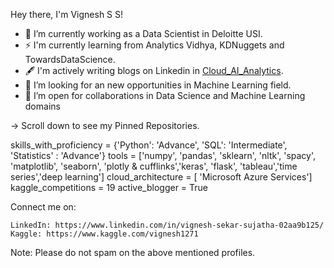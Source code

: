 
Hey there, I'm Vignesh S S!

     
- 🔭 I’m currently working as a Data Scientist in Deloitte USI. 
- ⚡  I'm currently learning from Analytics Vidhya, KDNuggets and TowardsDataScience.
- 🖋️  I'm actively writing blogs on Linkedin in [Cloud_AI_Analytics](https://www.linkedin.com/company/cloud-ai-analytics/?viewAsMember=true).
- 🤔 I’m looking for an new opportunities in Machine Learning field.
- 👯 I’m open for collaborations in Data Science and Machine Learning domains
    
-> Scroll down to see my Pinned Repositories.

skills_with_proficiency = {'Python': 'Advance', 'SQL': 'Intermediate', 'Statistics' : 'Advance'}
tools = ['numpy', 'pandas', 'sklearn', 'nltk', 'spacy', 'matplotlib', 'seaborn', 'plotly & cufflinks','keras', 'flask', 'tableau','time series','deep learning']
cloud_architecture = [ 'Microsoft Azure Services']
kaggle_competitions = 19
active_blogger = True

Connect me on:

    LinkedIn: https://www.linkedin.com/in/vignesh-sekar-sujatha-02aa9b125/
    Kaggle: https://www.kaggle.com/vignesh1271
    
Note: Please do not spam on the above mentioned profiles.

